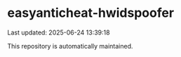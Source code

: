 # easyanticheat-hwidspoofer

Last updated: 2025-06-24 13:39:18

This repository is automatically maintained.
